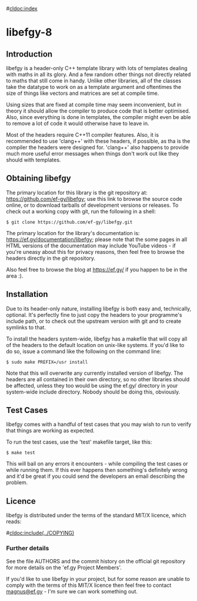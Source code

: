 #<cldoc:index>
# libefgy-8

## Introduction

libefgy is a header-only C++ template library with lots of templates dealing
with maths in all its glory. And a few random other things not directly
related to maths that still come in handy. Unlike other libraries, all of
the classes take the datatype to work on as a template argument and
oftentimes the size of things like vectors and matrices are set at compile
time.

Using sizes that are fixed at compile time may seem inconvenient, but in
theory it should allow the compiler to produce code that is better
optimised. Also, since everything is done in templates, the compiler might
even be able to remove a lot of code it would otherwise have to leave in.

Most of the headers require C++11 compiler features. Also, it is recommended to
use 'clang++' with these headers, if possible, as tha is the compiler the
headers were designed for. 'clang++' also happens to provide much more useful
error messages when things don't work out like they should with templates.

## Obtaining libefgy

The primary location for this library is the git repository at:
https://github.com/ef-gy/libefgy; use this link to browse the source code
online, or to download tarballs of development versions or releases. To check
out a working copy with git, run the following in a shell:

    $ git clone https://github.com/ef-gy/libefgy.git

The primary location for the library's documentation is:
https://ef.gy/documentation/libefgy; please note that the some pages in all
HTML versions of the documentation may include YouTube videos - if you're uneasy
about this for privacy reasons, then feel free to browse the headers directly in
the git repository.

Also feel free to browse the blog at https://ef.gy/ if you happen to be in the
area :).

## Installation

Due to its header-only nature, installing libefgy is both easy and, technically,
optional. It's perfectly fine to just copy the headers to your programme's
include path, or to check out the upstream version with git and to create
symlinks to that.

To install the headers system-wide, libefgy has a makefile that will copy all of
the headers to the default location on unix-like systems. If you'd like to do
so, issue a command like the following on the command line: 

    $ sudo make PREFIX=/usr install

Note that this will overwrite any currently installed version of libefgy. The
headers are all contained in their own directory, so no other libraries should
be affected, unless they too would be using the ef.gy/ directory in your
system-wide include directory. Nobody should be doing this, obviously.

## Test Cases

libefgy comes with a handful of test cases that you may wish to run to verify
that things are working as expected.

To run the test cases, use the 'test' makefile target, like this:

    $ make test

This will bail on any errors it encounters - while compiling the test cases or
while running them. If this ever happens then something's definitely wrong and
it'd be great if you could send the developers an email describing the problem.

## Licence

libefgy is distributed under the terms of the standard MIT/X licence, which
reads:

#<cldoc:include(../COPYING)>

### Further details

See the file AUTHORS and the commit history on the official git repository for
more details on the 'ef.gy Project Members'.

If you'd like to use libefgy in your project, but for some reason are unable to
comply with the terms of this MIT/X licence then feel free to contact
magnus@ef.gy - I'm sure we can work something out.
